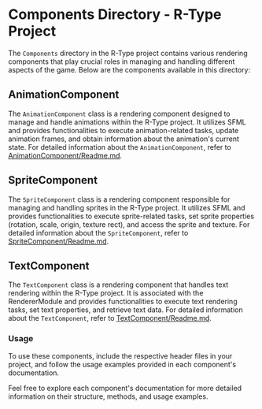 # Components Directory - R-Type Project

The `Components` directory in the R-Type project contains various rendering components that play crucial roles in managing and handling different aspects of the game. Below are the components available in this directory:

## AnimationComponent

The `AnimationComponent` class is a rendering component designed to manage and handle animations within the R-Type project. It utilizes SFML and provides functionalities to execute animation-related tasks, update animation frames, and obtain information about the animation's current state. For detailed information about the `AnimationComponent`, refer to [AnimationComponent/Readme.md](AnimationComponent/Readme.md).

## SpriteComponent

The `SpriteComponent` class is a rendering component responsible for managing and handling sprites in the R-Type project. It utilizes SFML and provides functionalities to execute sprite-related tasks, set sprite properties (rotation, scale, origin, texture rect), and access the sprite and texture. For detailed information about the `SpriteComponent`, refer to [SpriteComponent/Readme.md](SpriteComponent/Readme.md).

## TextComponent

The `TextComponent` class is a rendering component that handles text rendering within the R-Type project. It is associated with the RendererModule and provides functionalities to execute text rendering tasks, set text properties, and retrieve text data. For detailed information about the `TextComponent`, refer to [TextComponent/Readme.md](TextComponent/Readme.md).

### Usage

To use these components, include the respective header files in your project, and follow the usage examples provided in each component's documentation.

Feel free to explore each component's documentation for more detailed information on their structure, methods, and usage examples.
